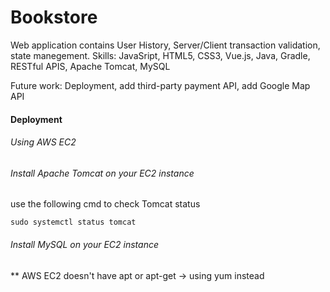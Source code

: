 # Bookstore
Web application contains User History, Server/Client transaction validation, state manegement. 
Skills: JavaSript, HTML5, CSS3, Vue.js, Java, Gradle, RESTful APIS, Apache Tomcat, MySQL

Future work: Deployment, add third-party payment API, add Google Map API

#### Deployment
###### Using AWS EC2 
###### Install Apache Tomcat on your EC2 instance
use the following cmd to check Tomcat status
```
sudo systemctl status tomcat
```
###### Install MySQL on your EC2 instance
** AWS EC2 doesn't have apt or apt-get -> using yum instead
